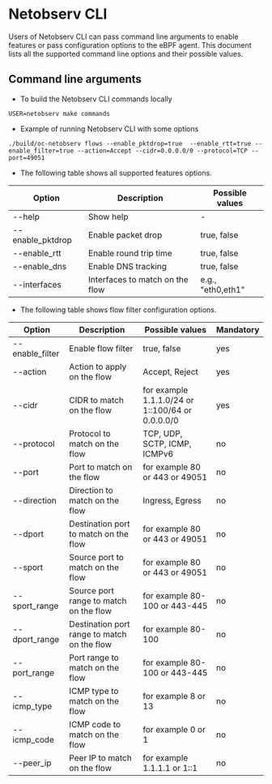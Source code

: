 # Netobserv CLI

Users of Netobserv CLI can pass command line arguments to enable features or pass configuration options to the eBPF agent.
This document lists all the supported command line options and their possible values.

## Command line arguments

- To build the Netobserv CLI commands locally

```shell
USER=netobserv make commands
```

- Example of running Netobserv CLI with some options

```shell
./build/oc-netobserv flows --enable_pktdrop=true  --enable_rtt=true --enable_filter=true --action=Accept --cidr=0.0.0.0/0 --protocol=TCP --port=49051
```

- The following table shows all supported features options.

| Option           | Description                     | Possible values   |
|------------------|---------------------------------|-------------------|
| --help           | Show help                       | -                 |
| --enable_pktdrop | Enable packet drop              | true, false       |
| --enable_rtt     | Enable round trip time          | true, false       |
| --enable_dns     | Enable DNS tracking             | true, false       |
| --interfaces     | Interfaces to match on the flow | e.g., "eth0,eth1" |

- The following table shows flow filter configuration options.

| Option          | Description                                 | Possible values                                  | Mandatory |
|-----------------|---------------------------------------------|--------------------------------------------------|-----------|
| --enable_filter | Enable flow filter                          | true, false                                      |  yes      |
| --action        | Action to apply on the flow                 | Accept, Reject                                   |  yes      |
| --cidr          | CIDR to match on the flow                   | for example 1.1.1.0/24 or 1::100/64 or 0.0.0.0/0 |  yes      |
| --protocol      | Protocol to match on the flow               | TCP, UDP, SCTP, ICMP, ICMPv6                     |  no       |
| --port          | Port to match on the flow                   | for example 80 or 443 or 49051                   |  no       |
| --direction     | Direction to match on the flow              | Ingress, Egress                                  |  no       |
| --dport         | Destination port to match on the flow       | for example 80 or 443 or 49051                   |  no       |
| --sport         | Source port to match on the flow            | for example 80 or 443 or 49051                   |  no       |
| --sport_range   | Source port range to match on the flow      | for example 80-100 or 443-445                    |  no       |
| --dport_range   | Destination port range to match on the flow | for example 80-100                               |  no       |
| --port_range    | Port range to match on the flow             | for example 80-100 or 443-445                    |  no       |
| --icmp_type     | ICMP type to match on the flow              | for example 8 or 13                              |  no       |
| --icmp_code     | ICMP code to match on the flow              | for example 0 or 1                               |  no       |
| --peer_ip       | Peer IP to match on the flow                | for example 1.1.1.1 or 1::1                      |  no       |
